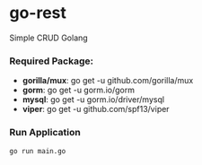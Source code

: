 # go-rest
Simple CRUD Golang


### Required Package:
- **gorilla/mux**: go get -u github.com/gorilla/mux
- **gorm**: go get -u gorm.io/gorm
- **mysql**: go get -u gorm.io/driver/mysql
- **viper**: go get -u github.com/spf13/viper

### Run Application
`go run main.go`